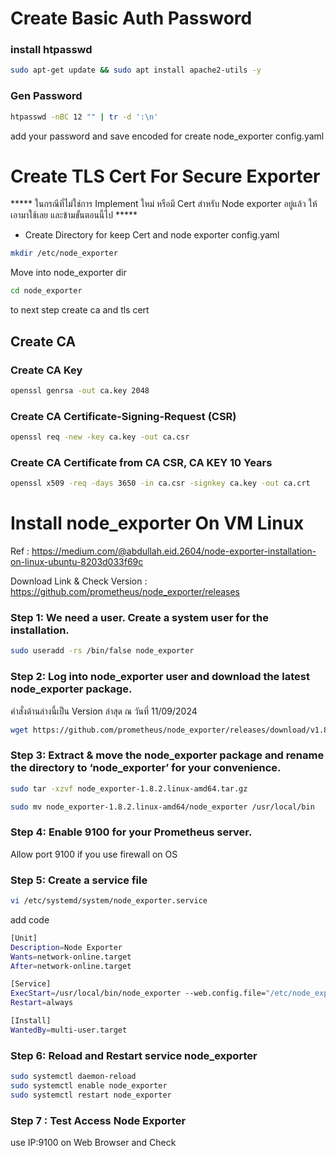 # Create Basic Auth Password 
### install htpasswd
```bash
sudo apt-get update && sudo apt install apache2-utils -y
```

### Gen Password 
```bash
htpasswd -nBC 12 "" | tr -d ':\n'
```
add your password and save encoded for create node_exporter config.yaml

# Create TLS Cert For Secure Exporter

*****  ในกรณีที่ไม่ใช่การ Implement ใหม่ หรือมี Cert สำหรับ Node exporter อยู่แล้ว ให้เอามาใช้เลย และข้ามขั้นตอนนี้ไป *****

* Create Directory for keep Cert and node exporter config.yaml
```bash
mkdir /etc/node_exporter
```
Move into node_exporter dir
```bash
cd node_exporter
```
to next step create ca and tls cert
## Create CA
### Create CA Key
```bash
openssl genrsa -out ca.key 2048
```
### Create CA Certificate-Signing-Request (CSR)
```bash
openssl req -new -key ca.key -out ca.csr
```
### Create CA Certificate from CA CSR, CA KEY  10 Years
```bash
openssl x509 -req -days 3650 -in ca.csr -signkey ca.key -out ca.crt
```

# Install node_exporter On VM Linux

Ref : https://medium.com/@abdullah.eid.2604/node-exporter-installation-on-linux-ubuntu-8203d033f69c 

Download Link & Check Version : https://github.com/prometheus/node_exporter/releases 

### Step 1: We need a user. Create a system user for the installation.
```bash
sudo useradd -rs /bin/false node_exporter
```
### Step 2: Log into node_exporter user and download the latest node_exporter package.

คำสั่งด้านล่างนี้เป็น Version ล่าสุด ณ วันที่ 11/09/2024

```bash
wget https://github.com/prometheus/node_exporter/releases/download/v1.8.2/node_exporter-1.8.2.linux-amd64.tar.gz
```
### Step 3: Extract & move the node_exporter package and rename the directory to ‘node_exporter’ for your convenience.
```bash
sudo tar -xzvf node_exporter-1.8.2.linux-amd64.tar.gz

sudo mv node_exporter-1.8.2.linux-amd64/node_exporter /usr/local/bin
```
### Step 4: Enable 9100 for your Prometheus server. 

Allow port 9100 if you use firewall on OS

### Step 5: Create a service file 
```bash
vi /etc/systemd/system/node_exporter.service 
```
add code

```bash
[Unit]
Description=Node Exporter
Wants=network-online.target
After=network-online.target

[Service]
ExecStart=/usr/local/bin/node_exporter --web.config.file="/etc/node_exporter/config.yml"
Restart=always

[Install]
WantedBy=multi-user.target
```
### Step 6: Reload and Restart service node_exporter

```bash
sudo systemctl daemon-reload
sudo systemctl enable node_exporter
sudo systemctl restart node_exporter
```
### Step 7 : Test Access Node Exporter

use   IP:9100  on Web Browser and Check
